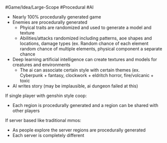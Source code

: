 #Game/Idea/Large-Scope #Procedural #AI 

- Nearly 100% procedurally generated game
- Enemies are procedurally generated
	- Phyical traits are randomized and used to generate a model and texture
	- Abilities/attacks randomized including patterns, aoe shapes and locations, damage types (ex. Random chance of each element  random chance of multiple elements, physical component a separate chance
- Deep learning artificial intelligence can create textures and models for creatures and environments
	- The ai can associate certain style with certain themes (ex. Cyberpunk + fantasy, clockwork + eldritch horror, fire/volcanic + toxic
- AI writes story (may be implausible, ai dungeon failed at this)

If single player with genshin style coop:
- Each region is procedurally generated and a region can be shared with other players

If server based like traditional mmos:
- As people explore the server regions are procedurally generated
- Each server is completely different